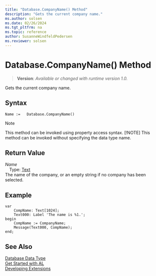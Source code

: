 ```yaml
---
title: "Database.CompanyName() Method"
description: "Gets the current company name."
ms.author: solsen
ms.date: 02/26/2024
ms.tgt_pltfrm: na
ms.topic: reference
author: SusanneWindfeldPedersen
ms.reviewer: solsen
---
```

[//]: # (START>DO_NOT_EDIT)
[//]: # (IMPORTANT:Do not edit any of the content between here and the END>DO_NOT_EDIT.)
[//]: # (Any modifications should be made in the .xml files in the ModernDev repo.)
# Database.CompanyName() Method
> **Version**: _Available or changed with runtime version 1.0._

Gets the current company name.


## Syntax
```AL
Name :=   Database.CompanyName()
```
> [!NOTE]
> This method can be invoked using property access syntax.
> [!NOTE]
> This method can be invoked without specifying the data type name.

## Return Value
*Name*  
&emsp;Type: [Text](../text/text-data-type.md)  
The name of the company, or an empty string if no company has been selected.


[//]: # (IMPORTANT: END>DO_NOT_EDIT)

## Example

```al
var
    CompName: Text[1024];
    Text000: Label 'The name is %1.';
begin
    CompName := CompanyName;  
    Message(Text000, CompName);  
end;
```  

## See Also

[Database Data Type](database-data-type.md)  
[Get Started with AL](../../devenv-get-started.md)  
[Developing Extensions](../../devenv-dev-overview.md)